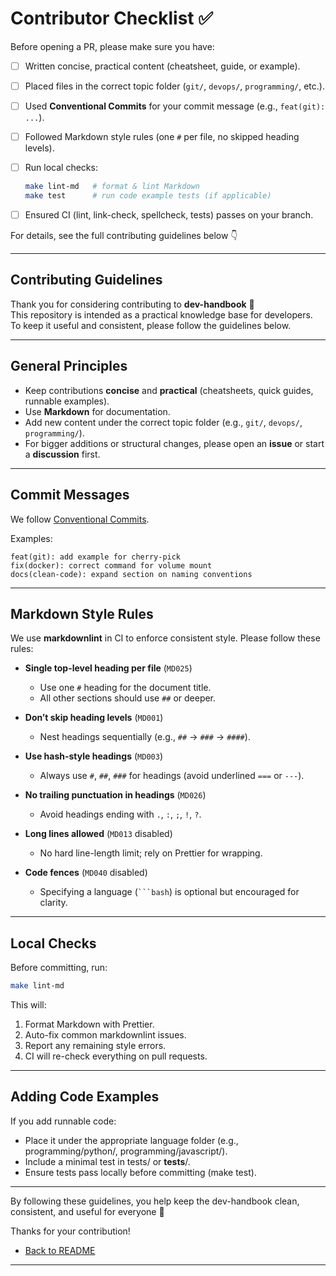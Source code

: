 # Contributor Checklist ✅

Before opening a PR, please make sure you have:

- [ ] Written concise, practical content (cheatsheet, guide, or example).
- [ ] Placed files in the correct topic folder (`git/`, `devops/`, `programming/`, etc.).
- [ ] Used **Conventional Commits** for your commit message (e.g., `feat(git): ...`).
- [ ] Followed Markdown style rules (one `#` per file, no skipped heading levels).
- [ ] Run local checks:

  ```bash
  make lint-md   # format & lint Markdown
  make test      # run code example tests (if applicable)
  ```

- [ ] Ensured CI (lint, link-check, spellcheck, tests) passes on your branch.

For details, see the full contributing guidelines below 👇

---

## Contributing Guidelines

Thank you for considering contributing to **dev-handbook** 🙌  
This repository is intended as a practical knowledge base for developers.  
To keep it useful and consistent, please follow the guidelines below.

---

## General Principles

- Keep contributions **concise** and **practical** (cheatsheets, quick guides, runnable examples).
- Use **Markdown** for documentation.
- Add new content under the correct topic folder (e.g., `git/`, `devops/`, `programming/`).
- For bigger additions or structural changes, please open an **issue** or start a **discussion**
  first.

---

## Commit Messages

We follow [Conventional Commits](https://www.conventionalcommits.org/).

Examples:

```
feat(git): add example for cherry-pick
fix(docker): correct command for volume mount
docs(clean-code): expand section on naming conventions
```

---

## Markdown Style Rules

We use **markdownlint** in CI to enforce consistent style. Please follow these rules:

- **Single top-level heading per file** (`MD025`)
  - Use one `#` heading for the document title.
  - All other sections should use `##` or deeper.

- **Don’t skip heading levels** (`MD001`)
  - Nest headings sequentially (e.g., `##` → `###` → `####`).

- **Use hash-style headings** (`MD003`)
  - Always use `#`, `##`, `###` for headings (avoid underlined `===` or `---`).

- **No trailing punctuation in headings** (`MD026`)
  - Avoid headings ending with `.`, `:`, `;`, `!`, `?`.

- **Long lines allowed** (`MD013` disabled)
  - No hard line-length limit; rely on Prettier for wrapping.

- **Code fences** (`MD040` disabled)
  - Specifying a language (` ```bash `) is optional but encouraged for clarity.

---

## Local Checks

Before committing, run:

```bash
make lint-md
```

This will:

1. Format Markdown with Prettier.
2. Auto-fix common markdownlint issues.
3. Report any remaining style errors.
4. CI will re-check everything on pull requests.

---

## Adding Code Examples

If you add runnable code:

- Place it under the appropriate language folder (e.g., programming/python/,
  programming/javascript/).
- Include a minimal test in tests/ or **tests**/.
- Ensure tests pass locally before committing (make test).

---

By following these guidelines, you help keep the dev-handbook clean, consistent, and useful for
everyone 🚀

Thanks for your contribution!

- [Back to README](README.md)

---
